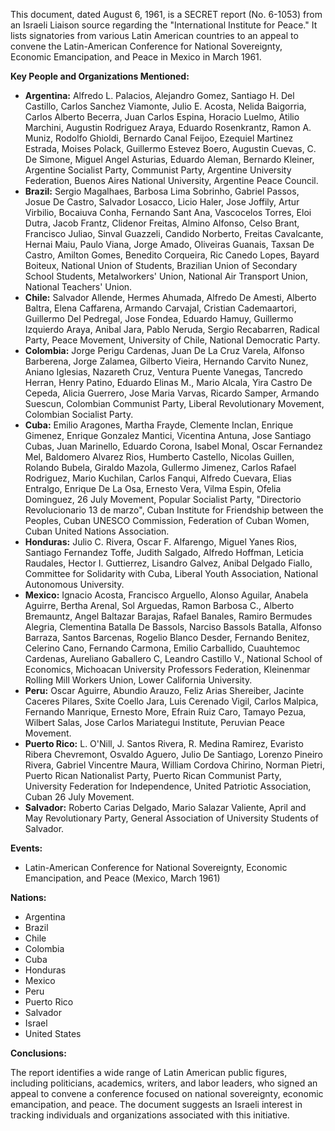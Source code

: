 This document, dated August 6, 1961, is a SECRET report (No. 6-1053) from an Israeli Liaison source regarding the "International Institute for Peace." It lists signatories from various Latin American countries to an appeal to convene the Latin-American Conference for National Sovereignty, Economic Emancipation, and Peace in Mexico in March 1961.

**Key People and Organizations Mentioned:**

*   **Argentina:** Alfredo L. Palacios, Alejandro Gomez, Santiago H. Del Castillo, Carlos Sanchez Viamonte, Julio E. Acosta, Nelida Baigorria, Carlos Alberto Becerra, Juan Carlos Espina, Horacio Luelmo, Atilio Marchini, Augustin Rodriguez Araya, Eduardo Rosenkrantz, Ramon A. Muniz, Rodolfo Ghioldi, Bernardo Canal Feijoo, Ezequiel Martinez Estrada, Moises Polack, Guillermo Estevez Boero, Augustin Cuevas, C. De Simone, Miguel Angel Asturias, Eduardo Aleman, Bernardo Kleiner, Argentine Socialist Party, Communist Party, Argentine University Federation, Buenos Aires National University, Argentine Peace Council.
*   **Brazil:** Sergio Magalhaes, Barbosa Lima Sobrinho, Gabriel Passos, Josue De Castro, Salvador Losacco, Licio Haler, Jose Joffily, Artur Virbilio, Bocaiuva Conha, Fernando Sant Ana, Vascocelos Torres, Eloi Dutra, Jacob Frantz, Clidenor Freitas, Almino Alfonso, Celso Brant, Francisco Juliao, Sinval Guazzeli, Candido Norberto, Freitas Cavalcante, Hernai Maiu, Paulo Viana, Jorge Amado, Oliveiras Guanais, Taxsan De Castro, Amilton Gomes, Benedito Corqueira, Ric Canedo Lopes, Bayard Boiteux, National Union of Students, Brazilian Union of Secondary School Students, Metalworkers' Union, National Air Transport Union, National Teachers' Union.
*   **Chile:** Salvador Allende, Hermes Ahumada, Alfredo De Amesti, Alberto Baltra, Elena Caffarena, Armando Carvajal, Cristian Cademaartori, Guillermo Del Pedregal, Jose Fondea, Eduardo Hamuy, Guillermo Izquierdo Araya, Anibal Jara, Pablo Neruda, Sergio Recabarren, Radical Party, Peace Movement, University of Chile, National Democratic Party.
*   **Colombia:** Jorge Perigu Cardenas, Juan De La Cruz Varela, Alfonso Barberena, Jorge Zalamea, Gilberto Vieira, Hernando Carvito Nunez, Aniano Iglesias, Nazareth Cruz, Ventura Puente Vanegas, Tancredo Herran, Henry Patino, Eduardo Elinas M., Mario Alcala, Yira Castro De Cepeda, Alicia Guerrero, Jose Maria Varvas, Ricardo Samper, Armando Suescun, Colombian Communist Party, Liberal Revolutionary Movement, Colombian Socialist Party.
*   **Cuba:** Emilio Aragones, Martha Frayde, Clemente Inclan, Enrique Gimenez, Enrique Gonzalez Mantici, Vicentina Antuna, Jose Santiago Cubas, Juan Marinello, Eduardo Corona, Isabel Monal, Oscar Fernandez Mel, Baldomero Alvarez Rios, Humberto Castello, Nicolas Guillen, Rolando Bubela, Giraldo Mazola, Gullermo Jimenez, Carlos Rafael Rodriguez, Mario Kuchilan, Carlos Fanqui, Alfredo Cuevara, Elias Entralgo, Enrique De La Osa, Ernesto Vera, Vilma Espin, Ofelia Dominguez, 26 July Movement, Popular Socialist Party, "Directorio Revolucionario 13 de marzo", Cuban Institute for Friendship between the Peoples, Cuban UNESCO Commission, Federation of Cuban Women, Cuban United Nations Association.
*   **Honduras:** Julio C. Rivera, Oscar F. Alfarengo, Miguel Yanes Rios, Santiago Fernandez Toffe, Judith Salgado, Alfredo Hoffman, Leticia Raudales, Hector I. Guttierrez, Lisandro Galvez, Anibal Delgado Fiallo, Committee for Solidarity with Cuba, Liberal Youth Association, National Autonomous University.
*   **Mexico:** Ignacio Acosta, Francisco Arguello, Alonso Aguilar, Anabela Aguirre, Bertha Arenal, Sol Arguedas, Ramon Barbosa C., Alberto Bremauntz, Angel Baltazar Barajas, Rafael Banales, Ramiro Bermudes Alegria, Clementina Batalla De Bassols, Narciso Bassols Batalla, Alfonso Barraza, Santos Barcenas, Rogelio Blanco Desder, Fernando Benitez, Celerino Cano, Fernando Carmona, Emilio Carballido, Cuauhtemoc Cardenas, Aureliano Gaballero C, Leandro Castillo V., National School of Economics, Michoacan University Professors Federation, Kleinenmar Rolling Mill Workers Union, Lower California University.
*   **Peru:** Oscar Aguirre, Abundio Arauzo, Feliz Arias Shereiber, Jacinte Caceres Pilares, Sxite Coello Jara, Luis Cerenado Vigil, Carlos Malpica, Fernando Manrique, Ernesto More, Efrain Ruiz Caro, Tamayo Pezua, Wilbert Salas, Jose Carlos Mariategui Institute, Peruvian Peace Movement.
*   **Puerto Rico:** L. O'Nill, J. Santos Rivera, R. Medina Ramirez, Evaristo Ribera Chevremont, Osvaldo Aguero, Julio De Santiago, Lorenzo Pineiro Rivera, Gabriel Vincentre Maura, William Cordova Chirino, Norman Pietri, Puerto Rican Nationalist Party, Puerto Rican Communist Party, University Federation for Independence, United Patriotic Association, Cuban 26 July Movement.
*   **Salvador:** Roberto Carias Delgado, Mario Salazar Valiente, April and May Revolutionary Party, General Association of University Students of Salvador.

**Events:**

*   Latin-American Conference for National Sovereignty, Economic Emancipation, and Peace (Mexico, March 1961)

**Nations:**

*   Argentina
*   Brazil
*   Chile
*   Colombia
*   Cuba
*   Honduras
*   Mexico
*   Peru
*   Puerto Rico
*   Salvador
*   Israel
*   United States

**Conclusions:**

The report identifies a wide range of Latin American public figures, including politicians, academics, writers, and labor leaders, who signed an appeal to convene a conference focused on national sovereignty, economic emancipation, and peace. The document suggests an Israeli interest in tracking individuals and organizations associated with this initiative.
